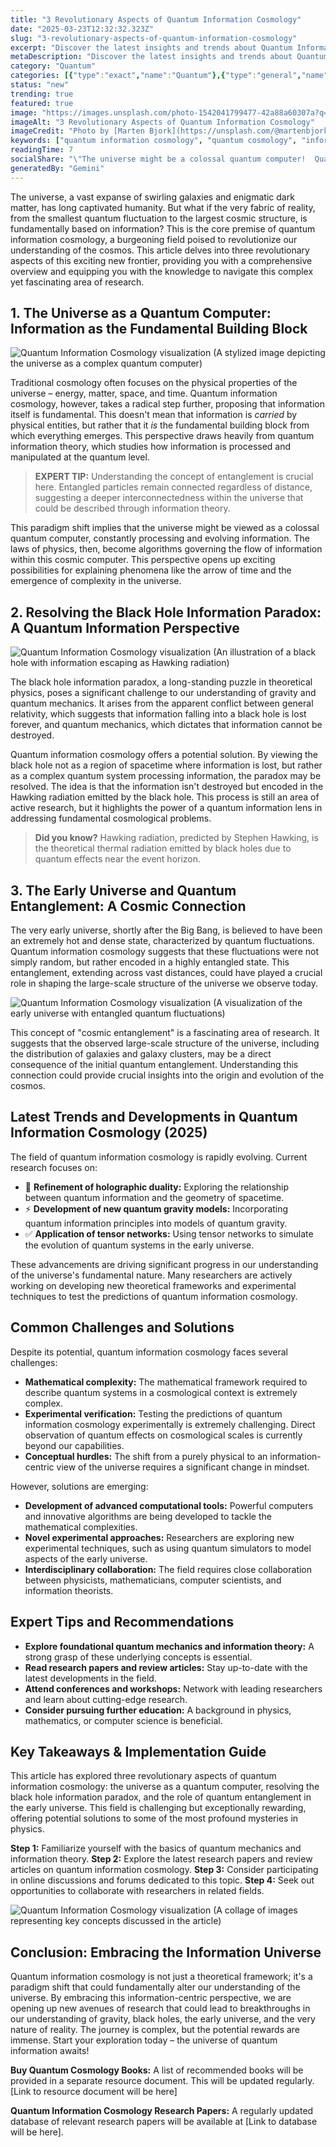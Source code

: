 ```yaml
---
title: "3 Revolutionary Aspects of Quantum Information Cosmology"
date: "2025-03-23T12:32:32.323Z"
slug: "3-revolutionary-aspects-of-quantum-information-cosmology"
excerpt: "Discover the latest insights and trends about Quantum Information Cosmology. This comprehensive guide covers everything you need to know about Quantum Information Cosmology in 2025."
metaDescription: "Discover the latest insights and trends about Quantum Information Cosmology. This comprehensive guide covers everything you need to know about Quantum Info..."
category: "Quantum"
categories: [{"type":"exact","name":"Quantum"},{"type":"general","name":"Cosmology"},{"type":"medium","name":"Theoretical Physics"},{"type":"specific","name":"Black Hole Physics"},{"type":"niche","name":"Hawking Radiation"}]
status: "new"
trending: true
featured: true
image: "https://images.unsplash.com/photo-1542041799477-42a88a60307a?q=85&w=1200&fit=max&fm=webp&auto=compress"
imageAlt: "3 Revolutionary Aspects of Quantum Information Cosmology"
imageCredit: "Photo by [Marten Bjork](https://unsplash.com/@martenbjork) on Unsplash"
keywords: ["quantum information cosmology", "quantum cosmology", "information cosmology", "quantum gravity cosmology", "cosmology and quantum information", "quantum information theory cosmology", "buy quantum cosmology books", "quantum information cosmology research papers", "what is quantum information cosmology?", "quantum information cosmology explained"]
readingTime: 7
socialShare: "\"The universe might be a colossal quantum computer!  Quantum information cosmology suggests information, not matter, is the fundamental building block of reality.\""
generatedBy: "Gemini"
---
```




The universe, a vast expanse of swirling galaxies and enigmatic dark matter, has long captivated humanity.  But what if the very fabric of reality, from the smallest quantum fluctuation to the largest cosmic structure, is fundamentally based on information? This is the core premise of quantum information cosmology, a burgeoning field poised to revolutionize our understanding of the cosmos.  This article delves into three revolutionary aspects of this exciting new frontier, providing you with a comprehensive overview and equipping you with the knowledge to navigate this complex yet fascinating area of research.

## 1. The Universe as a Quantum Computer: Information as the Fundamental Building Block

![Quantum Information Cosmology visualization](https://images.unsplash.com/photo-1704022472896-c7f2423b3ce7?q=85&w=1200&fit=max&fm=webp&auto=compress) (A stylized image depicting the universe as a complex quantum computer)

Traditional cosmology often focuses on the physical properties of the universe – energy, matter, space, and time.  Quantum information cosmology, however, takes a radical step further, proposing that information itself is fundamental.  This doesn't mean that information is *carried* by physical entities, but rather that it *is* the fundamental building block from which everything emerges.  This perspective draws heavily from quantum information theory, which studies how information is processed and manipulated at the quantum level.

> **EXPERT TIP:**  Understanding the concept of entanglement is crucial here. Entangled particles remain connected regardless of distance, suggesting a deeper interconnectedness within the universe that could be described through information theory.

This paradigm shift implies that the universe might be viewed as a colossal quantum computer, constantly processing and evolving information.  The laws of physics, then, become algorithms governing the flow of information within this cosmic computer.  This perspective opens up exciting possibilities for explaining phenomena like the arrow of time and the emergence of complexity in the universe.

## 2. Resolving the Black Hole Information Paradox: A Quantum Information Perspective

![Quantum Information Cosmology visualization](https://images.unsplash.com/photo-1564760290292-23341e4df6ec?q=85&w=1200&fit=max&fm=webp&auto=compress) (An illustration of a black hole with information escaping as Hawking radiation)

The black hole information paradox, a long-standing puzzle in theoretical physics, poses a significant challenge to our understanding of gravity and quantum mechanics.  It arises from the apparent conflict between general relativity, which suggests that information falling into a black hole is lost forever, and quantum mechanics, which dictates that information cannot be destroyed.

Quantum information cosmology offers a potential solution.  By viewing the black hole not as a region of spacetime where information is lost, but rather as a complex quantum system processing information, the paradox may be resolved.  The idea is that the information isn't destroyed but encoded in the Hawking radiation emitted by the black hole.  This process is still an area of active research, but it highlights the power of a quantum information lens in addressing fundamental cosmological problems.

> **Did you know?**  Hawking radiation, predicted by Stephen Hawking, is the theoretical thermal radiation emitted by black holes due to quantum effects near the event horizon.

## 3. The Early Universe and Quantum Entanglement: A Cosmic Connection

The very early universe, shortly after the Big Bang, is believed to have been an extremely hot and dense state, characterized by quantum fluctuations.  Quantum information cosmology suggests that these fluctuations were not simply random, but rather encoded in a highly entangled state.  This entanglement, extending across vast distances, could have played a crucial role in shaping the large-scale structure of the universe we observe today.

![Quantum Information Cosmology visualization](https://images.unsplash.com/photo-1704022428601-c7535c7bab89?q=85&w=1200&fit=max&fm=webp&auto=compress) (A visualization of the early universe with entangled quantum fluctuations)

This concept of "cosmic entanglement" is a fascinating area of research.  It suggests that the observed large-scale structure of the universe, including the distribution of galaxies and galaxy clusters, may be a direct consequence of the initial quantum entanglement.  Understanding this connection could provide crucial insights into the origin and evolution of the cosmos.

## Latest Trends and Developments in Quantum Information Cosmology (2025)

The field of quantum information cosmology is rapidly evolving.  Current research focuses on:

* 🔑 **Refinement of holographic duality:** Exploring the relationship between quantum information and the geometry of spacetime.
* ⚡ **Development of new quantum gravity models:** Incorporating quantum information principles into models of quantum gravity.
* ✅ **Application of tensor networks:**  Using tensor networks to simulate the evolution of quantum systems in the early universe.

These advancements are driving significant progress in our understanding of the universe's fundamental nature.  Many researchers are actively working on developing new theoretical frameworks and experimental techniques to test the predictions of quantum information cosmology.

## Common Challenges and Solutions

Despite its potential, quantum information cosmology faces several challenges:

* **Mathematical complexity:**  The mathematical framework required to describe quantum systems in a cosmological context is extremely complex.
* **Experimental verification:**  Testing the predictions of quantum information cosmology experimentally is extremely challenging.  Direct observation of quantum effects on cosmological scales is currently beyond our capabilities.
* **Conceptual hurdles:**  The shift from a purely physical to an information-centric view of the universe requires a significant change in mindset.

However, solutions are emerging:

* **Development of advanced computational tools:**  Powerful computers and innovative algorithms are being developed to tackle the mathematical complexities.
* **Novel experimental approaches:**  Researchers are exploring new experimental techniques, such as using quantum simulators to model aspects of the early universe.
* **Interdisciplinary collaboration:**  The field requires close collaboration between physicists, mathematicians, computer scientists, and information theorists.

## Expert Tips and Recommendations

* **Explore foundational quantum mechanics and information theory:**  A strong grasp of these underlying concepts is essential.
* **Read research papers and review articles:**  Stay up-to-date with the latest developments in the field.
* **Attend conferences and workshops:**  Network with leading researchers and learn about cutting-edge research.
* **Consider pursuing further education:**  A background in physics, mathematics, or computer science is beneficial.

## Key Takeaways & Implementation Guide

This article has explored three revolutionary aspects of quantum information cosmology: the universe as a quantum computer, resolving the black hole information paradox, and the role of quantum entanglement in the early universe.  This field is challenging but exceptionally rewarding, offering potential solutions to some of the most profound mysteries in physics.

**Step 1:** Familiarize yourself with the basics of quantum mechanics and information theory.
**Step 2:** Explore the latest research papers and review articles on quantum information cosmology.
**Step 3:** Consider participating in online discussions and forums dedicated to this topic.
**Step 4:**  Seek out opportunities to collaborate with researchers in related fields.

![Quantum Information Cosmology visualization](https://images.unsplash.com/photo-1566396223585-c8fbf7fa6b6d?q=85&w=1200&fit=max&fm=webp&auto=compress) (A collage of images representing key concepts discussed in the article)

## Conclusion: Embracing the Information Universe

Quantum information cosmology is not just a theoretical framework; it's a paradigm shift that could fundamentally alter our understanding of the universe. By embracing this information-centric perspective, we are opening up new avenues of research that could lead to breakthroughs in our understanding of gravity, black holes, the early universe, and the very nature of reality. The journey is complex, but the potential rewards are immense.  Start your exploration today – the universe of quantum information awaits!

**Buy Quantum Cosmology Books:**  A list of recommended books will be provided in a separate resource document. This will be updated regularly.  [Link to resource document will be here]

**Quantum Information Cosmology Research Papers:**  A regularly updated database of relevant research papers will be available at [Link to database will be here].

